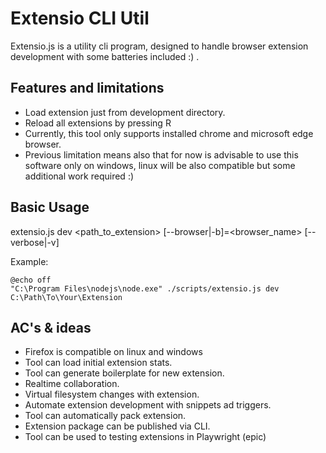 # Extensio CLI Util

Extensio.js is a utility cli program, designed to handle browser extension development with some batteries included :) .

## Features and limitations
* Load extension just from development directory.
* Reload all extensions by pressing R
* Currently, this tool only supports installed chrome and microsoft edge browser.
* Previous limitation means also that for now is advisable to use this software only on windows, linux will be also compatible but some additional work required :)

## Basic Usage

extensio.js dev <path_to_extension> [--browser|-b]=<browser_name> [--verbose|-v]

Example:
```batch
@echo off
"C:\Program Files\nodejs\node.exe" ./scripts/extensio.js dev C:\Path\To\Your\Extension
```

## AC's & ideas
* Firefox is compatible on linux and windows
* Tool can load initial extension stats.
* Tool can generate boilerplate for new extension.
* Realtime collaboration.
* Virtual filesystem changes with extension.
* Automate extension development with snippets ad triggers.
* Tool can automatically pack extension.
* Extension package can be published via CLI.
* Tool can be used to testing extensions in Playwright (epic)